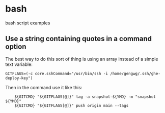 # bash

bash script examples

## Use a string containing quotes in a command option

The best way to do this sort of thing is using an array instead of a simple text variable:

```
GITFLAGS=(-c core.sshCommand="/usr/bin/ssh -i /home/gengwg/.ssh/ghe-deploy-key")
```

Then in the command use it like this:

```
    ${GITCMD} "${GITFLAGS[@]}" tag -a snapshot-${YMD} -m "snapshot ${YMD}"
    ${GITCMD} "${GITFLAGS[@]}" push origin main --tags
```

